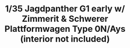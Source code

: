 ---
layout: product
title: "1/35 Jagdpanther G1 early w/ Zimmerit & Schwerer Plattformwagen Type 0N/Ays (interior not included)"
price: "8200" 
desc: "Maketa"
img_path: "/assets/img/TAKO2125X.jpg"
brand: "N/A"
available: false
special_offer: false
new: false
soon: false
cat: "010000"
subcat: "010200"
subsubcat: "0N/A"
sifra: "TAKO2125X"
popular: false
---